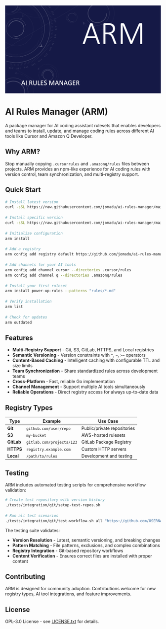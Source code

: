 ![AI Rules Manager](assets/header.png)

# AI Rules Manager (ARM)

A package manager for AI coding assistant rulesets that enables developers and teams to install, update, and manage coding rules across different AI tools like Cursor and Amazon Q Developer.

## Why ARM?

Stop manually copying `.cursorrules` and `.amazonq/rules` files between projects. ARM provides an npm-like experience for AI coding rules with version control, team synchronization, and multi-registry support.

## Quick Start

```bash
# Install latest version
curl -sSL https://raw.githubusercontent.com/jomadu/ai-rules-manager/main/scripts/install.sh | bash

# Install specific version
curl -sSL https://raw.githubusercontent.com/jomadu/ai-rules-manager/main/scripts/install.sh | bash -s v1.2.3

# Initialize configuration
arm install

# Add a registry
arm config add registry default https://github.com/jomadu/ai-rules-manager-test-git-registry --type=git

# Add channels for your AI tools
arm config add channel cursor --directories .cursor/rules
arm config add channel q --directories .amazonq/rules

# Install your first ruleset
arm install power-up-rules --patterns "rules/*.md"

# Verify installation
arm list

# Check for updates
arm outdated
```

## Features

- **Multi-Registry Support** - Git, S3, GitLab, HTTPS, and Local registries
- **Semantic Versioning** - Version constraints with `^`, `~`, `>=` operators
- **Content-Based Caching** - Intelligent caching with configurable TTL and size limits
- **Team Synchronization** - Share standardized rules across development teams
- **Cross-Platform** - Fast, reliable Go implementation
- **Channel Management** - Support multiple AI tools simultaneously
- **Reliable Operations** - Direct registry access for always up-to-date data

## Registry Types

| Type | Example | Use Case |
|------|---------|----------|
| **Git** | `github.com/user/repo` | Public/private repositories |
| **S3** | `my-bucket` | AWS-hosted rulesets |
| **GitLab** | `gitlab.com/projects/123` | GitLab Package Registry |
| **HTTPS** | `registry.example.com` | Custom HTTP servers |
| **Local** | `/path/to/rules` | Development and testing |

## Testing

ARM includes automated testing scripts for comprehensive workflow validation:

```bash
# Create test repository with version history
./tests/integration/git/setup-test-repos.sh

# Run all test scenarios
./tests/integration/git/test-workflow.sh all "https://github.com/USERNAME/ai-rules-manager-test-git-registry"
```

The testing suite validates:
- **Version Resolution** - Latest, semantic versioning, and breaking changes
- **Pattern Matching** - File patterns, exclusions, and complex combinations
- **Registry Integration** - Git-based repository workflows
- **Content Verification** - Ensures correct files are installed with proper content

## Contributing

ARM is designed for community adoption. Contributions welcome for new registry types, AI tool integrations, and feature improvements.

## License

GPL-3.0 License - see [LICENSE.txt](LICENSE.txt) for details.
